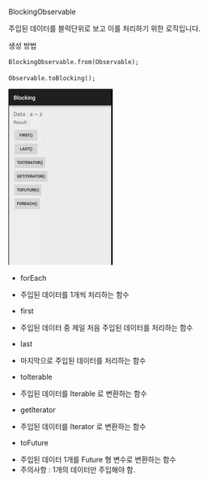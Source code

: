 BlockingObservable

주입된 데이터를 블럭단위로 보고 이를 처리하기 위한 로직입니다.

생성 방법

```
BlockingObservable.from(Observable);

Observable.toBlocking();

```

![image](images/blocking.gif)

* forEach
 - 주입된 데이터를 1개씩 처리하는 함수

* first
 - 주입된 데이터 중 제일 처음 주입된 데이터를 처리하는 함수 

* last
 - 마지막으로 주입된 데이터를 처리하는 함수

* toIterable
 - 주입된 데이터를 Iterable 로 변환하는 함수

* getIterator
 - 주입된 데이터를 Iterator 로 변환하는 함수

* toFuture
 - 주입된 데이터 1개를 Future 형 변수로 변환하는 함수
 - 주의사항 : 1개의 데이터만 주입해야 함.